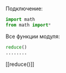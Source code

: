 
Подключение:
```python
import math
from math import*
```

Все функции модуля:
```python
reduce()
........
```

[[reduce()]]
